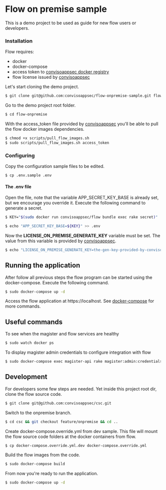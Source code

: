 # Flow on premise sample

This is a demo project to be used as guide for new flow users or developers.

### Installation

Flow requires:
  - docker
  - docker-compose
  - access token to [convisoappsec docker registry]
  - flow license issued by [convisoappsec]


Let's start cloning the demo project.
```sh
$ git clone git@github.com:convisoappsec/flow-onpremise-sample.git flow-onpremise
```
Go to the demo project root folder.
```sh
$ cd flow-onpremise
```
With the access_token file provided by [convisoappsec] you'll be able to pull the flow
docker images dependencies.
```sh
$ chmod +x scripts/pull_flow_images.sh
$ sudo scripts/pull_flow_images.sh access_token
```
### Configuring
Copy the configuration sample files to be edited.
```sh
$ cp .env.sample .env
```
#### The .env file
Open the file, note that the variable APP_SECRET_KEY_BASE is already set, but we encourage you override it.
Execute the following command to generate a secret.
```sh
$ KEY="$(sudo docker run convisoappsec/flow bundle exec rake secret)"
```
```sh
$ echo "APP_SECRET_KEY_BASE=${KEY}" >> .env
```
Now the __LICENSE_ON_PREMISE_GENERATE_KEY__ variable must be set. The value from this variable is provided by [convisoappsec].


```sh
$ echo "LICENSE_ON_PREMISE_GENERATE_KEY=the-gen-key-provided-by-conviso" >> .env
```
## Running the application

After follow all previous steps the flow program can be started using the
docker-compose. Execute the following command.
```sh
$ sudo docker-compose up -d
```
Access the flow application at https://localhost.
See [docker-compose] for more commands.

## Useful commands
To see when the magister and flow services are healthy
```sh
$ sudo watch docker ps
```

To display magister admin credentials to configure integration with flow
```sh
$ sudo docker-compose exec magister-api rake magister:admin:credentials
```

## Development
For developers some few steps are needed.
Yet inside this project root dir, clone the flow source code.
```sh
$ git clone git@github.com:convisoappsec/csc.git
```
Switch to the onpremise branch.
```sh
$ cd csc && git checkout feature/onpremise && cd ..
```
Create docker-compose.override.yml from dev sample. This file will mount the flow source code folders at the docker containers from flow.
```sh
$ cp docker-compose.override.yml.dev docker-compose.override.yml
```
Build the flow images from the code.
```sh
$ sudo docker-compose build
```
From now you're ready to run the application.
```sh
$ sudo docker-compose up -d
```

[docker-compose]: <https://docs.docker.com/compose/>
[docker]: <https://www.docker.com/>
[convisoappsec]: <https://convisoappsec.com/>
[convisoappsec docker registry]:<https://136214147921.dkr.ecr.us-west-2.amazonaws.com>
